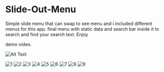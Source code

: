 # Slide-Out-Menu
Simple slide menu that can swap to see menu and i included different menus for this app.
final menu with static data and search bar inside it to search and find your search text. Enjoy

demo video.

![Alt Text](https://j.gifs.com/oVJJNK.gif)

![1](https://user-images.githubusercontent.com/34996617/58015927-c3fd1080-7afc-11e9-855f-590743384b92.png)
![2](https://user-images.githubusercontent.com/34996617/58015928-c3fd1080-7afc-11e9-8b52-8c688c3258d3.png)
![3](https://user-images.githubusercontent.com/34996617/58015929-c3fd1080-7afc-11e9-843f-3dc2e21a2b1b.png)
![4](https://user-images.githubusercontent.com/34996617/58015930-c3fd1080-7afc-11e9-9127-1137a95bd4f2.png)
![5](https://user-images.githubusercontent.com/34996617/58015941-c8292e00-7afc-11e9-8875-e5a8e4711d45.png)
![6](https://user-images.githubusercontent.com/34996617/58015942-c8292e00-7afc-11e9-82ee-67fd52b3efda.png)
![7](https://user-images.githubusercontent.com/34996617/58015944-c8292e00-7afc-11e9-9e64-9c96a8ec154a.png)
![8](https://user-images.githubusercontent.com/34996617/58015945-c95a5b00-7afc-11e9-8a36-8f40591d68fa.png)
![9](https://user-images.githubusercontent.com/34996617/58015946-c95a5b00-7afc-11e9-8e45-14ad3bc45d0f.png)
